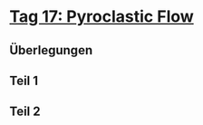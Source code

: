 # [Tag 17: Pyroclastic Flow](https://adventofcode.com/2022/day/17)

## Überlegungen

## Teil 1

## Teil 2

